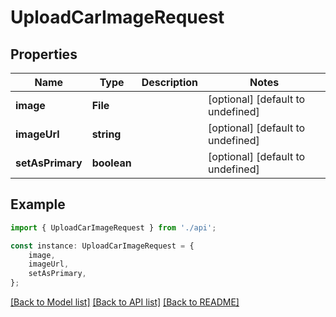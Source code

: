 # UploadCarImageRequest


## Properties

Name | Type | Description | Notes
------------ | ------------- | ------------- | -------------
**image** | **File** |  | [optional] [default to undefined]
**imageUrl** | **string** |  | [optional] [default to undefined]
**setAsPrimary** | **boolean** |  | [optional] [default to undefined]

## Example

```typescript
import { UploadCarImageRequest } from './api';

const instance: UploadCarImageRequest = {
    image,
    imageUrl,
    setAsPrimary,
};
```

[[Back to Model list]](../README.md#documentation-for-models) [[Back to API list]](../README.md#documentation-for-api-endpoints) [[Back to README]](../README.md)
